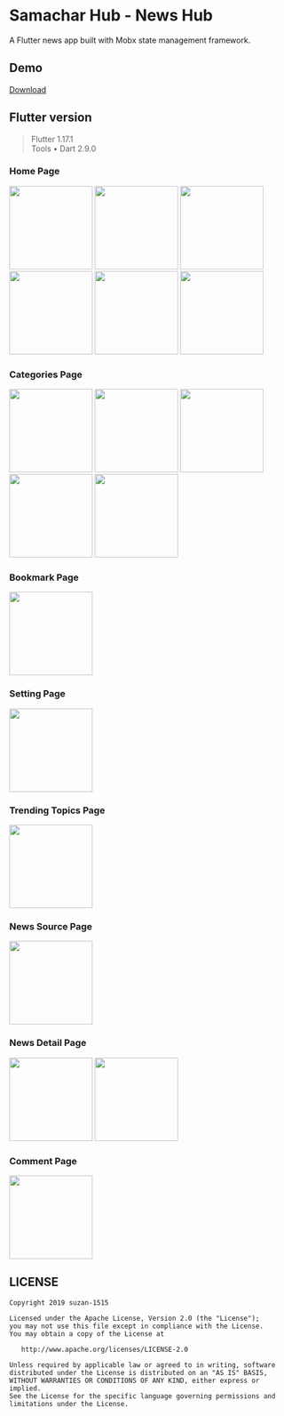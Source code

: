 # Samachar Hub - News Hub

A Flutter news app built with Mobx state management framework.

## Demo
<a href='https://github.com/suzan-1515/Samachar-Hub/releases/download/demo/app-release.apk'>Download</a>

## Flutter version
>Flutter 1.17.1  
>Tools • Dart 2.9.0  

### Home Page
<img src="https://github.com/suzan-1515/Samachar-Hub/blob/master/screenshots/Screenshot_20200529-220843.jpg" width="150">
<img src="https://github.com/suzan-1515/Samachar-Hub/blob/master/screenshots/Screenshot_20200529-220900.jpg" width="150">
<img src="https://github.com/suzan-1515/Samachar-Hub/blob/master/screenshots/Screenshot_20200529-220906.jpg" width="150">
<img src="https://github.com/suzan-1515/Samachar-Hub/blob/master/screenshots/Screenshot_20200529-220912.jpg" width="150">
<img src="https://github.com/suzan-1515/Samachar-Hub/blob/master/screenshots/Screenshot_20200529-220917.jpg" width="150">
<img src="https://github.com/suzan-1515/Samachar-Hub/blob/master/screenshots/Screenshot_20200529-221410.jpg" width="150">

### Categories Page
<img src="https://github.com/suzan-1515/Samachar-Hub/blob/master/screenshots/Screenshot_20200529-221227.jpg" width="150">
<img src="https://github.com/suzan-1515/Samachar-Hub/blob/master/screenshots/Screenshot_20200529-221242.jpg" width="150">
<img src="https://github.com/suzan-1515/Samachar-Hub/blob/master/screenshots/Screenshot_20200529-221249.jpg" width="150">
<img src="https://github.com/suzan-1515/Samachar-Hub/blob/master/screenshots/Screenshot_20200529-221310.jpg" width="150">
<img src="https://github.com/suzan-1515/Samachar-Hub/blob/master/screenshots/Screenshot_20200529-221417.jpg" width="150">

### Bookmark Page
<img src="https://github.com/suzan-1515/Samachar-Hub/blob/master/screenshots/Screenshot_20200529-221319.jpg" width="150">

### Setting Page
<img src="https://github.com/suzan-1515/Samachar-Hub/blob/master/screenshots/Screenshot_20200529-221343.jpg" width="150">

### Trending Topics Page
<img src="https://github.com/suzan-1515/Samachar-Hub/blob/master/screenshots/Screenshot_20200529-221522.jpg" width="150">

### News Source Page
<img src="https://github.com/suzan-1515/Samachar-Hub/blob/master/screenshots/Screenshot_20200529-221640.jpg" width="150">

### News Detail Page
<img src="https://github.com/suzan-1515/Samachar-Hub/blob/master/screenshots/Screenshot_20200529-221045.jpg" width="150">
<img src="https://github.com/suzan-1515/Samachar-Hub/blob/master/screenshots/Screenshot_20200529-221437.jpg" width="150">

### Comment Page
<img src="https://github.com/suzan-1515/Samachar-Hub/blob/master/screenshots/Screenshot_20200529-221039.jpg" width="150">

## LICENSE
    Copyright 2019 suzan-1515
    
    Licensed under the Apache License, Version 2.0 (the "License");
    you may not use this file except in compliance with the License.
    You may obtain a copy of the License at
    
       http://www.apache.org/licenses/LICENSE-2.0
    
    Unless required by applicable law or agreed to in writing, software
    distributed under the License is distributed on an "AS IS" BASIS,
    WITHOUT WARRANTIES OR CONDITIONS OF ANY KIND, either express or implied.
    See the License for the specific language governing permissions and
    limitations under the License.
